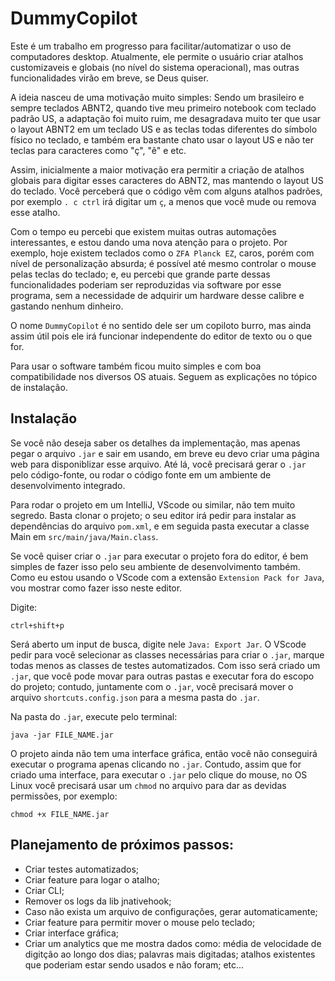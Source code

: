 # DummyCopilot

Este é um trabalho em progresso para facilitar/automatizar o uso de computadores desktop. Atualmente, ele permite o usuário criar atalhos customizaveis e globais (no nível do sistema operacional), mas outras funcionalidades virão em breve, se Deus quiser.

A ideia nasceu de uma motivação muito simples: Sendo um brasileiro e sempre teclados ABNT2, quando tive meu primeiro notebook com teclado padrão US, a adaptação foi muito ruim, me desagradava muito ter que usar o layout ABNT2 em um teclado US e as teclas todas diferentes do símbolo físico no teclado, e também era bastante chato usar o layout US e não ter teclas para caracteres como "ç", "ê" e etc.

Assim, inicialmente a maior motivação era permitir a criação de atalhos globais para digitar esses caracteres do ABNT2, mas mantendo o layout US do teclado. Você perceberá que o código vêm com alguns atalhos padrões, por exemplo `. c ctrl` irá digitar um `ç`, a menos que você mude ou remova esse atalho.

Com o tempo eu percebi que existem muitas outras automações interessantes, e estou dando uma nova atenção para o projeto. Por exemplo, hoje existem teclados como o `ZFA Planck EZ`, caros, porém com nível de personalização absurda; é possível até mesmo controlar o mouse pelas teclas do teclado; e, eu percebi que grande parte dessas funcionalidades poderiam ser reproduzidas via software por esse programa, sem a necessidade de adquirir um hardware desse calibre e gastando nenhum dinheiro.

O nome `DummyCopilot` é no sentido dele ser um copiloto burro, mas ainda assim útil pois ele irá funcionar independente do editor de texto ou o que for.

Para usar o software também ficou muito simples e com boa compatibilidade nos diversos OS atuais. Seguem as explicações no tópico de instalação.


## Instalação

Se você não deseja saber os detalhes da implementação, mas apenas pegar o arquivo `.jar` e sair em usando, em breve eu devo criar uma página web para disponiblizar esse arquivo. Até lá, você precisará gerar o `.jar` pelo código-fonte, ou rodar o código fonte em um ambiente de desenvolvimento integrado.

Para rodar o projeto em um IntelliJ, VScode ou similar, não tem muito segredo. Basta clonar o projeto; o seu editor irá pedir para instalar as dependências do arquivo `pom.xml`, e em seguida pasta executar a classe Main em `src/main/java/Main.class`.

Se você quiser criar o `.jar` para executar o projeto fora do editor, é bem simples de fazer isso pelo seu ambiente de desenvolvimento também. Como eu estou usando o VScode com a extensão `Extension Pack for Java`, vou mostrar como fazer isso neste editor.

Digite:

```
ctrl+shift+p
```

Será aberto um input de busca, digite nele `Java: Export Jar`. O VScode pedir para você selecionar as classes necessárias para criar o `.jar`, marque todas menos as classes de testes automatizados. Com isso será criado um `.jar`, que você pode movar para outras pastas e executar fora do escopo do projeto; contudo, juntamente com o `.jar`, você precisará mover o arquivo `shortcuts.config.json` para a mesma pasta do `.jar`.

Na pasta do `.jar`, execute pelo terminal:

```
java -jar FILE_NAME.jar
```

O projeto ainda não tem uma interface gráfica, então você não conseguirá executar o programa apenas clicando no `.jar`. Contudo, assim que for criado uma interface, para executar o `.jar` pelo clique do mouse, no OS Linux você precisará usar um `chmod` no arquivo para dar as devidas permissões, por exemplo:

```
chmod +x FILE_NAME.jar
```

## Planejamento de próximos passos:

- Criar testes automatizados;
- Criar feature para logar o atalho;
- Criar CLI;
- Remover os logs da lib jnativehook;
- Caso não exista um arquivo de configurações, gerar automaticamente;
- Criar feature para permitir mover o mouse pelo teclado;
- Criar interface gráfica;
- Criar um analytics que me mostra dados como: média de velocidade de digitção ao longo dos dias; palavras mais digitadas; atalhos existentes que poderiam estar sendo usados e não foram; etc... 
